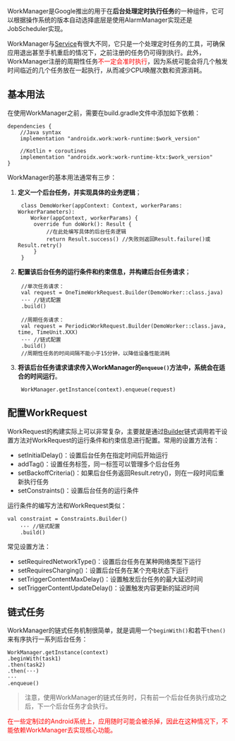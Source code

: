 WorkManager是Google推出的用于在**后台处理定时执行任务**的一种组件，它可以根据操作系统的版本自动选择底层是使用AlarmManager实现还是JobScheduler实现。

WorkManager与[Service](Android/service)有很大不同，它只是一个处理定时任务的工具，可确保应用退出甚至手机重启的情况下，之前注册的任务仍可得到执行。此外，WorkManager注册的周期性任务<font color=red>不一定会准时执行</font>，因为系统可能会将几个触发时间临近的几个任务放在一起执行，从而减少CPU唤醒次数和资源消耗。

## 基本用法

在使用WorkManager之前，需要在build.gradle文件中添加如下依赖：

```
dependencies {
    //Java syntax
    implementation "androidx.work:work-runtime:$work_version"

    //Kotlin + coroutines
    implementation "androidx.work:work-runtime-ktx:$work_version"
}
```

WorkManager的基本用法通常有三步：

1. **定义一个后台任务，并实现具体的业务逻辑**；
   ```
    class DemoWorker(appContext: Context, workerParams: WorkerParameters):
       Worker(appContext, workerParams) {
        override fun doWork(): Result {
            //在此处编写具体的后台任务逻辑
            return Result.success() //失败则返回Result.failure()或Result.retry()
        }
    }
   ```
2. **配置该后台任务的运行条件和约束信息，并构建后台任务请求**；
   ```
    //单次任务请求：
    val request = OneTimeWorkRequest.Builder(DemoWorker::class.java)
    ··· //链式配置
    .build()

    //周期任务请求：
    val request = PeriodicWorkRequest.Builder(DemoWorker::class.java, time, TimeUnit.XXX)
    ··· //链式配置
    .build()
    //周期性任务的时间间隔不能小于15分钟，以降低设备性能消耗
   ```
3. **将该后台任务请求请求传入WorkManager的`enqueue()`方法中，系统会在适合的时间运行**。
   ```
    WorkManager.getInstance(context).enqueue(request)
   ```

## 配置WorkRequest

WorkRequest的构建实际上可以非常复杂，主要就是通过[Builder](DesignPattern/创建型设计模式?id=三、builder)链式调用若干设置方法对WorkRequest的运行条件和约束信息进行配置。常用的设置方法有：

+ setInitialDelay()：设置后台任务在指定时间后开始运行
+ addTag()：设置任务标签，同一标签可以管理多个后台任务
+ setBackoffCriteria()：如果后台任务返回Result.retry()，则在一段时间后重新执行任务
+ setConstraints()：设置后台任务的运行条件

运行条件的编写方法和WorkRequest类似：

```
val constraint = Constraints.Builder()
    ··· //链式配置
    .build()
```

常见设置方法：

+ setRequiredNetworkType()：设置后台任务在某种网络类型下运行
+ setRequiresCharging()：设置后台任务在某个充电状态下运行
+ setTriggerContentMaxDelay()：设置触发后台任务的最大延迟时间
+ setTriggerContentUpdateDelay()：设置触发内容更新的延迟时间

## 链式任务

WorkManager的链式任务机制很简单，就是调用一个`beginWith()`和若干`then()`来有序执行一系列后台任务：

```
WorkManager.getInstance(context)
.beginWith(task1)
.then(task2)
.then(···)
···
.enqueue()
```

>注意，使用WorkManager的链式任务时，只有前一个后台任务执行成功之后，下一个后台任务才会执行。

<font color=red>在一些定制过的Android系统上，应用随时可能会被杀掉，因此在这种情况下，不能依赖WorkManager去实现核心功能。</font>